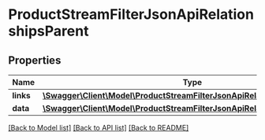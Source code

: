 # ProductStreamFilterJsonApiRelationshipsParent

## Properties
Name | Type | Description | Notes
------------ | ------------- | ------------- | -------------
**links** | [**\Swagger\Client\Model\ProductStreamFilterJsonApiRelationshipsParentLinks**](ProductStreamFilterJsonApiRelationshipsParentLinks.md) |  | [optional] 
**data** | [**\Swagger\Client\Model\ProductStreamFilterJsonApiRelationshipsParentData**](ProductStreamFilterJsonApiRelationshipsParentData.md) |  | [optional] 

[[Back to Model list]](../../README.md#documentation-for-models) [[Back to API list]](../../README.md#documentation-for-api-endpoints) [[Back to README]](../../README.md)

